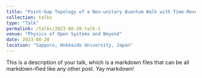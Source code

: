 ```yaml
---
title: "Point-Gap Topology of a Non-unitary Quantum Walk with Time-Reversal Symmetry."
collection: talks
type: "Talk"
permalink: /talks/2023-08-20-talk-1
venue: "Physics of Open Systems and Beyond"
date: 2023-08-20
location: "Sapporo, Hokkaido University, Japan"
---
```


This is a description of your talk, which is a markdown files that can be all markdown-ified like any other post. Yay markdown!
